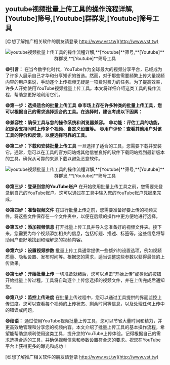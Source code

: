 ## **youtube视频批量上传工具的操作流程详解,**[Youtube]**筛号,**[Youtube]**群群发,**[Youtube]**筛号工具**

[😍想了解推广相关软件的朋友请登录 http://www.vst.tw](http://www.vst.tw)

 <center><img src="https://vst.tw/MP4/tuiguang/png/1.png" alt="youtube视频批量上传工具的操作流程详解,**[Youtube]**筛号,**[Youtube]**群群发,**[Youtube]**筛号工具"></center>

**😄引言：**
在当今数字化时代，YouTube作为全球最大的视频分享平台，已经成为了许多人展示自己才华和分享知识的首选。然而，对于那些需要频繁上传大量视频内容的用户来说，手动逐个上传视频无疑是一项费时费力的任务。为了提高效率，许多人开始使用YouTube视频批量上传工具。本文将详细介绍这类工具的操作流程，帮助您更好地利用它们。

**😄第一步：选择适合的批量上传工具**
**😄市场上存在许多种类的批量上传工具，您可以根据自己的需求选择适合的工具。在选择时，建议考虑以下因素：**

**😄兼容性：确保工具与您的操作系统和浏览器兼容。**
**😄功能：评估工具的功能，如是否支持同时上传多个视频、自定义设置等。**
**😄用户评价：查看其他用户对该工具的评价和反馈，以便选择可靠的工具。**

**😄第二步：下载和安装批量上传工具**
一旦选择了适合的工具，您需要下载并安装它。通常，您可以在工具的官方网站或其他信誉良好的软件下载网站找到最新版本的工具。确保从可靠的来源下载以避免恶意软件。

 <center><img src="https://vst.tw/MP4/tuiguang/png/6.png" alt="youtube视频批量上传工具的操作流程详解,**[Youtube]**筛号,**[Youtube]**群群发,**[Youtube]**筛号工具"></center>

**😄第三步：登录到您的YouTube账户**
在开始使用批量上传工具之前，您需要先登录到自己的YouTube账户。这可以通过在工具中输入您的YouTube账户凭据来完成。

**😄第四步：准备视频文件**
在进行批量上传之前，您需要准备好要上传的视频文件。将这些文件保存在一个文件夹中，以便在后续的操作中更方便地进行选择。

**😄第五步：添加视频信息**
打开批量上传工具并导入您准备好的视频文件夹。接下来，您需要为每个视频添加相关的信息，包括标题、描述、标签等。这些信息将帮助用户更好地找到和理解您的视频内容。

**😄第六步：设置视频参数**
批量上传工具通常提供一些额外的设置选项，例如视频质量、隐私设置、发布时间等。根据您的需求，适当调整这些参数以获得最佳的上传效果。

**😄第七步：开始批量上传**
一切准备就绪后，您可以点击“开始上传”或类似的按钮开始批量上传过程。工具将自动逐个上传您选择的视频文件，并在上传完成后通知您。

**😄第八步：监控上传进度**
在批量上传过程中，您可以通过工具提供的界面监控上传进度。您可以查看每个视频的上传状态、剩余时间等信息，以及处理任何上传中的错误或问题。

**😄结语：**
通过使用YouTube视频批量上传工具，您可以节省大量时间和精力，并更高效地管理和分享您的视频内容。本文介绍了批量上传工具的基本操作流程，希望能帮助您顺利使用这类工具，提升您的YouTube上传体验。记得根据自己的需求选择合适的工具，并确保视频信息和参数设置符合您的要求。祝您在YouTube平台上获得更多的曝光和成功！

[😍想了解推广相关软件的朋友请登录 http://www.vst.tw](http://www.vst.tw)



